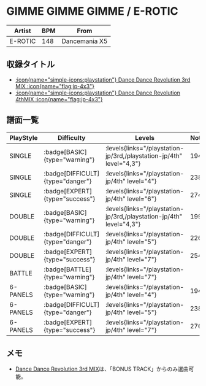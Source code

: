 # GIMME GIMME GIMME / E-ROTIC

|Artist|BPM|From|
|------|---|----|
|E-ROTIC|148|Dancemania X5|

## 収録タイトル

- [:icon{name="simple-icons:playstation"} Dance Dance Revolution 3rd MIX :icon{name="flag:jp-4x3"}](/playstation-jp/3rd)
- [:icon{name="simple-icons:playstation"} Dance Dance Revolution 4thMIX :icon{name="flag:jp-4x3"}](/playstation-jp/4th)

## 譜面一覧

|PlayStyle|Difficulty|Levels|Notes|Movie|
|---------|----------|------|-----|-----|
|SINGLE| :badge[BASIC]{type="warning"}| :levels{links="/playstation-jp/3rd,/playstation-jp/4th" level="4,3"}|194/0||
|SINGLE| :badge[DIFFICULT]{type="danger"}| :levels{links="/playstation-jp/4th" level="4"}|238/0||
|SINGLE| :badge[EXPERT]{type="success"}| :levels{links="/playstation-jp/4th" level="6"}|274/0||
|DOUBLE| :badge[BASIC]{type="warning"}| :levels{links="/playstation-jp/3rd,/playstation-jp/4th" level="4,3"}|199/0||
|DOUBLE| :badge[DIFFICULT]{type="danger"}| :levels{links="/playstation-jp/4th" level="5"}|226/0||
|DOUBLE| :badge[EXPERT]{type="success"}| :levels{links="/playstation-jp/4th" level="7"}|254/0||
|BATTLE| :badge[BATTLE]{type="warning"}| :levels{links="/playstation-jp/4th" level="7"}|||
|6-PANELS| :badge[BASIC]{type="warning"}| :levels{links="/playstation-jp/4th" level="4"}|194/0||
|6-PANELS| :badge[DIFFICULT]{type="danger"}| :levels{links="/playstation-jp/4th" level="5"}|238/0||
|6-PANELS| :badge[EXPERT]{type="success"}| :levels{links="/playstation-jp/4th" level="7"}|276/0||

## メモ

- [Dance Dance Revolution 3rd MIX](/playstation-jp/3rd)は、「BONUS TRACK」からのみ選曲可能。
